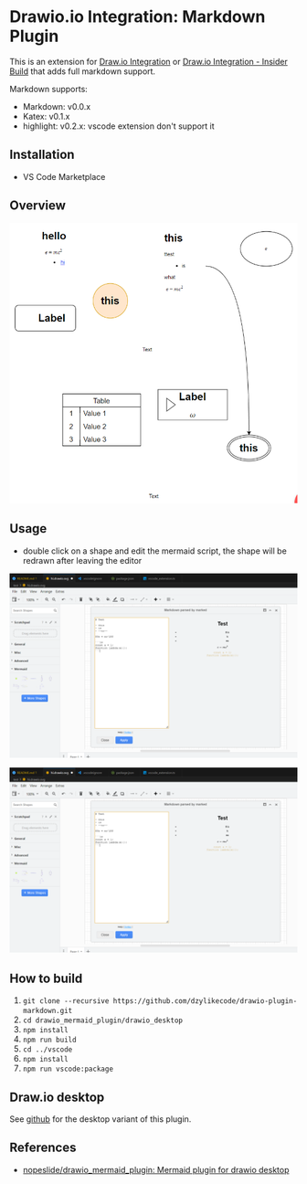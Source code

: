 # Drawio.io Integration: Markdown Plugin

This is an extension for
[Draw.io Integration](https://marketplace.visualstudio.com/items?itemName=hediet.vscode-drawio)
or
[Draw.io Integration - Insider Build](https://marketplace.visualstudio.com/items?itemName=hediet.vscode-drawio)
that adds full markdown support.

Markdown supports:

- Markdown: v0.0.x
- Katex: v0.1.x
- highlight: v0.2.x: vscode extension don't support it

## Installation

- VS Code Marketplace

## Overview

![](doc/overview.png)

## Usage

- double click on a shape and edit the mermaid script, the shape will be redrawn after leaving the editor

![](doc/edit.png)

![](doc/edit.png)

## How to build

1. `git clone --recursive https://github.com/dzylikecode/drawio-plugin-markdown.git`
2. `cd drawio_mermaid_plugin/drawio_desktop`
3. `npm install`
4. `npm run build`
5. `cd ../vscode`
6. `npm install`
7. `npm run vscode:package`

## Draw.io desktop

See [github](https://github.com/dzylikecode/drawio-plugin-markdown) for the desktop variant of this plugin.

## References

- [nopeslide/drawio_mermaid_plugin: Mermaid plugin for drawio desktop](https://github.com/nopeslide/drawio_mermaid_plugin)
